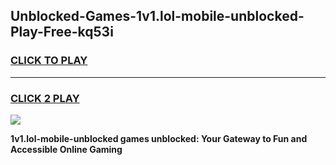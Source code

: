 
## Unblocked-Games-1v1.lol-mobile-unblocked-Play-Free-kq53i
<h3>
<a href="https://premium76.site?title=1v1.lol-mobile-unblocked&ref=21A">CLICK TO PLAY</a></h3>
<hr>

<h3>
<a href="https://premium76.site?title=1v1.lol-mobile-unblocked&ref=21A">CLICK 2 PLAY</a>
  
</h3>

<a href="https://premium76.site?title=1v1.lol-mobile-unblocked&ref=21A"><img src="https://clearcache.store/games.png"></a>


**1v1.lol-mobile-unblocked games unblocked: Your Gateway to Fun and Accessible Online Gaming**
